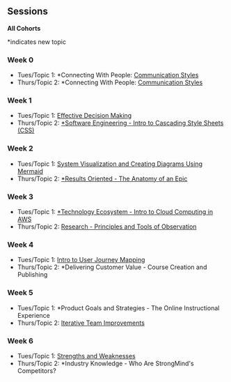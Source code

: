 ## Sessions
**All Cohorts**

*indicates new topic

### Week 0
* Tues/Topic 1: *Connecting With People: [Communication Styles](https://github.com/StrongMind/culture/blob/main/tech_sessions/cohorts/topics/communication_styles.md)
* Thurs/Topic 2: *Connecting With People: [Communication Styles](https://github.com/StrongMind/culture/blob/main/tech_sessions/cohorts/topics/communication_styles.md)

### Week 1
* Tues/Topic 1: [Effective Decision Making](https://github.com/StrongMind/culture/blob/main/tech_sessions/cohorts/topics/effective_decision_making.md)
* Thurs/Topic 2: [*Software Engineering - Intro to Cascading Style Sheets (CSS)](https://github.com/StrongMind/culture/blob/main/tech_sessions/cohorts/topics/css-crash-course.md)

### Week 2
* Tues/Topic 1: [System Visualization and Creating Diagrams Using Mermaid](https://github.com/StrongMind/culture/blob/main/tech_sessions/cohorts/topics/system_visualization.md)
* Thurs/Topic 2: [*Results Oriented - The Anatomy of an Epic](https://github.com/StrongMind/culture/blob/main/tech_sessions/cohorts/topics/anatomy-of-an-epic.md)

### Week 3
* Tues/Topic 1: [*Technology Ecosystem - Intro to Cloud Computing in AWS](https://github.com/StrongMind/culture/blob/main/tech_sessions/cohorts/topics/intro-to-AWS-cloud-computing.md)
* Thurs/Topic 2: [Research - Principles and Tools of Observation](https://github.com/StrongMind/culture/blob/main/tech_sessions/cohorts/topics/tools_for_observation.md)

### Week 4
* Tues/Topic 1: [Intro to User Journey Mapping](https://github.com/StrongMind/culture/blob/main/tech_sessions/cohorts/topics/intro-to-user-journey-mapping.md)
* Thurs/Topic 2: *Delivering Customer Value - Course Creation and Publishing

### Week 5
* Tues/Topic 1: *Product Goals and Strategies - The Online Instructional Experience
* Thurs/Topic 2: [Iterative Team Improvements](https://github.com/StrongMind/culture/blob/main/tech_sessions/cohorts/topics/iterative_team_improvement.md)

### Week 6
* Tues/Topic 1: [Strengths and Weaknesses](https://github.com/StrongMind/culture/blob/main/tech_sessions/cohorts/topics/strengths-and-weaknesses.md)
* Thurs/Topic 2: *Industry Knowledge - Who Are StrongMind's Competitors?
